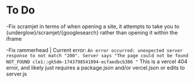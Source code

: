 # To Do

-Fix scramjet in terms of when opening a site, it attempts to take you to {underglow}/scramjet/{googlesearch} rather than opening it within the iframe

-Fix rammerhead | Current error: ```An error occurred: unexpected server response to not match "200". Server says "The page could not be found NOT_FOUND cle1::gk5dm-1743798541994-ecfaedbcb386 "``` This is a vercel 404 error, and likely just requires a package.json and/or vercel.json or edits to server.js
